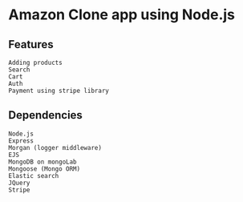 # Amazon Clone app using Node.js

## Features
    Adding products
    Search
    Cart
    Auth
    Payment using stripe library


## Dependencies
    Node.js
    Express
    Morgan (logger middleware)
    EJS    
    MongoDB on mongoLab
    Mongoose (Mongo ORM)
    Elastic search
    JQuery
    Stripe 


